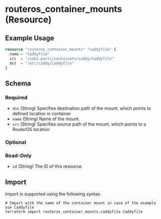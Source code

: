 # routeros_container_mounts (Resource)


## Example Usage
```terraform
resource "routeros_container_mounts" "caddyfile" {
  name = "Caddyfile"
  src  = "/usb1-part1/containers/caddy/Caddyfile"
  dst  = "/etc/caddy/Caddyfile"
}
```

<!-- schema generated by tfplugindocs -->
## Schema

### Required

- `dst` (String) Specifies destination path of the mount, which points to defined location in container
- `name` (String) Name of the mount.
- `src` (String) Specifies source path of the mount, which points to a RouterOS location

### Optional


### Read-Only

- `id` (String) The ID of this resource.

## Import
Import is supported using the following syntax:
```shell
# Import with the name of the container mount in case of the example use Caddyfile
terraform import routeros_container_mounts.caddyfile Caddyfile
```
